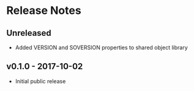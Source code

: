 # Release Notes

## Unreleased

 * Added VERSION and SOVERSION properties to shared object library

## v0.1.0 - 2017-10-02

 * Initial public release
